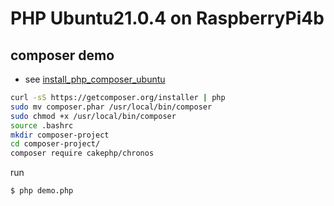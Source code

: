 # PHP Ubuntu21.0.4 on RaspberryPi4b

## composer demo

* see [install_php_composer_ubuntu](https://linuxhint.com/install_php_composer_ubuntu)


```sh
curl -sS https://getcomposer.org/installer | php
sudo mv composer.phar /usr/local/bin/composer
sudo chmod +x /usr/local/bin/composer
source .bashrc
mkdir composer-project
cd composer-project/
composer require cakephp/chronos
```

run

```sh
$ php demo.php
```


